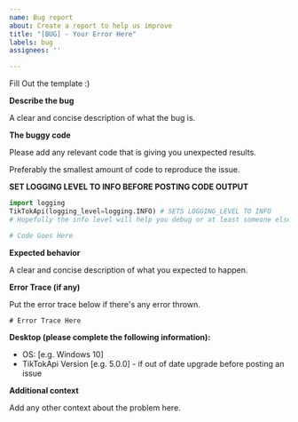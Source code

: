 ```yaml
---
name: Bug report
about: Create a report to help us improve
title: "[BUG] - Your Error Here"
labels: bug
assignees: ''

---
```

Fill Out the template :)

**Describe the bug**

A clear and concise description of what the bug is.

**The buggy code**

Please add any relevant code that is giving you unexpected results.

Preferably the smallest amount of code to reproduce the issue.


**SET LOGGING LEVEL TO INFO BEFORE POSTING CODE OUTPUT**
```py
import logging
TikTokApi(logging_level=logging.INFO) # SETS LOGGING_LEVEL TO INFO
# Hopefully the info level will help you debug or at least someone else on the issue
```

```py
# Code Goes Here
```

**Expected behavior**

A clear and concise description of what you expected to happen.

**Error Trace (if any)**

Put the error trace below if there's any error thrown.
```
# Error Trace Here
```

**Desktop (please complete the following information):**
 - OS: [e.g. Windows 10]
 - TikTokApi Version [e.g. 5.0.0] - if out of date upgrade before posting an issue

**Additional context**

Add any other context about the problem here.
